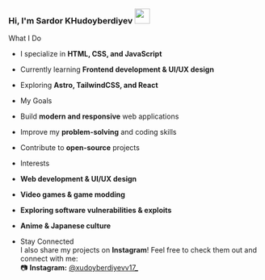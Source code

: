 ### Hi, I'm Sardor KHudoyberdiyev <img src="https://media0.giphy.com/media/v1.Y2lkPTc5MGI3NjExM3luaXd5aW9lNGRwanhoamFudTk3c3cwYjFvZ2o2ajU3ZTlpdmhsMiZlcD12MV9pbnRlcm5hbF9naWZfYnlfaWQmY3Q9cw/8FcIaLcCqwjKKfupzq/giphy.gif" width="30px">

What I Do  
- I specialize in **HTML, CSS, and JavaScript**  
- Currently learning **Frontend development & UI/UX design**  
- Exploring **Astro, TailwindCSS, and React**

- My Goals  
- Build **modern and responsive** web applications
- Improve my **problem-solving** and coding skills
- Contribute to **open-source** projects

- Interests  
- **Web development & UI/UX design**  
- **Video games & game modding**  
- **Exploring software vulnerabilities & exploits**  
- **Anime & Japanese culture**

- Stay Connected  
I also share my projects on **Instagram**! Feel free to check them out and connect with me:  
📷 **Instagram:** [@xudoyberdiyevv17_](https://www.instagram.com/xudoyberdiyevv17_)  
